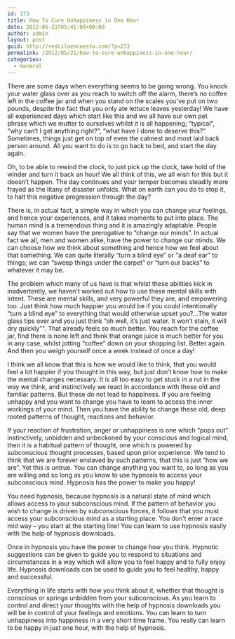 ```yaml
---
id: 273
title: How To Cure Unhappiness in One Hour
date: 2012-05-21T05:41:00+00:00
author: admin
layout: post
guid: http://redcilaencuesta.com/?p=273
permalink: /2012/05/21/how-to-cure-unhappiness-in-one-hour/
categories:
  - General
---
```

There are some days when everything seems to be going wrong. You knock your water glass over as you reach to switch off the alarm, there&#8217;s no coffee left in the coffee jar and when you stand on the scales you&#8217;ve put on two pounds, despite the fact that you only ate lettuce leaves yesterday! We have all experienced days which start like this and we all have our own pet phrase which we mutter to ourselves whilst it is all happening; &#8220;typical&#8221;, &#8220;why can&#8217;t I get anything right?&#8221;, &#8220;what have I done to deserve this?&#8221; Sometimes, things just get on top of even the calmest and most laid back person around. All you want to do is to go back to bed, and start the day again.

Oh, to be able to rewind the clock, to just pick up the clock, take hold of the winder and turn it back an hour! We all think of this, we all wish for this but it doesn&#8217;t happen. The day continues and your temper becomes steadily more frayed as the litany of disaster unfolds. What on earth can you do to stop it, to halt this negative progression through the day?

There is, in actual fact, a simple way in which you can change your feelings, and hence your experiences, and it takes moments to put into place. The human mind is a tremendous thing and it is amazingly adaptable. People say that we women have the prerogative to &#8220;change our minds&#8221;. In actual fact we all, men and women alike, have the power to change our minds. We can choose how we think about something and hence how we feel about that something. We can quite literally &#8220;turn a blind eye&#8221; or &#8220;a deaf ear&#8221; to things; we can &#8220;sweep things under the carpet&#8221; or &#8220;turn our backs&#8221; to whatever it may be.

The problem which many of us have is that whilst these abilities kick in inadvertently, we haven&#8217;t worked out how to use these mental skills with intent. These are mental skills, and very powerful they are, and empowering too. Just think how much happier you would be if you could intentionally &#8220;turn a blind eye&#8221; to everything that would otherwise upset you?&#8230;The water glass tips over and you just think &#8220;oh well, it&#8217;s just water. It won&#8217;t stain, it will dry quickly&#8221;". That already feels so much better. You reach for the coffee jar, find there is none left and think that orange juice is much better for you in any case, whilst jotting &#8220;coffee&#8221; down on your shopping list. Better again. And then you weigh yourself once a week instead of once a day!

I think we all know that this is how we would like to think, that you would feel a lot happier if you thought in this way, but just don&#8217;t know how to make the mental changes necessary. It is all too easy to get stuck in a rut in the way we think, and instinctively we react in accordance with these old and familiar patterns. But these do not lead to happiness. If you are feeling unhappy and you want to change you have to learn to access the inner workings of your mind. Then you have the ability to change these old, deep rooted patterns of thought, reactions and behavior.

If your reaction of frustration, anger or unhappiness is one which &#8220;pops out&#8221; instinctively, unbidden and unbeckoned by your conscious and logical mind, then it is a habitual pattern of thought, one which is powered by subconscious thought processes, based upon prior experience. We tend to think that we are forever enslaved by such patterns, that this is just &#8220;how we are&#8221;. Yet this is untrue. You can change anything you want to, so long as you are willing and so long as you know to use hypnosis to access your subconscious mind. Hypnosis has the power to make you happy!

You need hypnosis, because hypnosis is a natural state of mind which allows access to your subconscious mind. If the pattern of behavior you wish to change is driven by subconscious forces, it follows that you must access your subconscious mind as a starting place. You don&#8217;t enter a race mid way &#8211; you start at the starting line! You can learn to use hypnosis easily with the help of hypnosis downloads.

Once in hypnosis you have the power to change how you think. Hypnotic suggestions can be given to guide you to respond to situations and circumstances in a way which will allow you to feel happy and to fully enjoy life. Hypnosis downloads can be used to guide you to feel healthy, happy and successful.

Everything in life starts with how you think about it, whether that thought is conscious or springs unbidden from your subconscious. As you learn to control and direct your thoughts with the help of hypnosis downloads you will be in control of your feelings and emotions. You can learn to turn unhappiness into happiness in a very short time frame. You really can learn to be happy in just one hour, with the help of hypnosis.